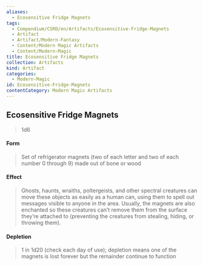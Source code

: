 ```yaml
---
aliases:
  - Ecosensitive Fridge Magnets
tags:
  - Compendium/CSRD/en/Artifacts/Ecosensitive-Fridge-Magnets
  - Artifact
  - Artifact/Modern-Fantasy
  - Content/Modern Magic Artifacts
  - Content/Modern-Magic
title: Ecosensitive Fridge Magnets
collection: Artifacts
kind: Artifact
categories:
  - Modern-Magic
id: Ecosensitive-Fridge-Magnets
contentCategory: Modern Magic Artifacts
---
```

## Ecosensitive Fridge Magnets  
>1d6   
#### Form  
> Set of refrigerator magnets (two of each letter and two of each number 0 through 9) made out of bone or wood   
  
#### Effect  
> Ghosts, haunts, wraiths, poltergeists, and other spectral creatures can move these objects as easily as a human can, using them to spell out messages visible to anyone in the area. Usually, the magnets are also enchanted so these creatures can’t remove them from the surface they’re attached to (preventing the creatures from stealing, hiding, or throwing them).   
  
  
#### Depletion   
>1 in 1d20 (check each day of use); depletion means one of the magnets is lost forever but the remainder continue to function  
